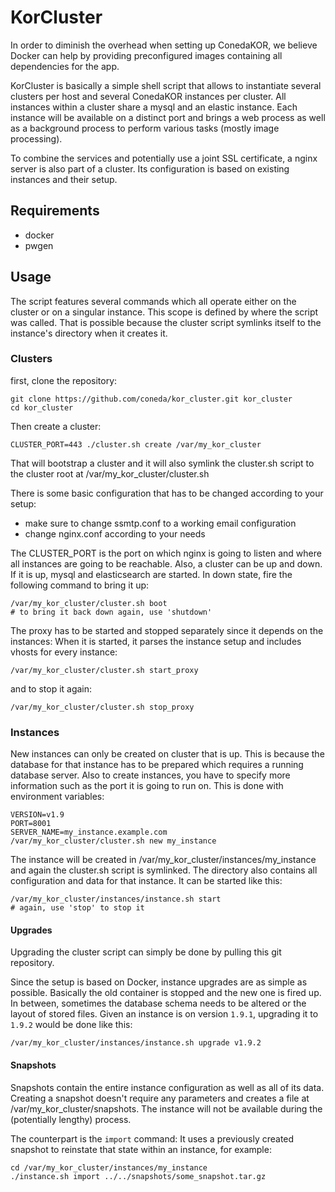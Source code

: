 # KorCluster

In order to diminish the overhead when setting up ConedaKOR, we believe Docker
can help by providing preconfigured images containing all dependencies for the
app.

KorCluster is basically a simple shell script that allows to instantiate several
clusters per host and several ConedaKOR instances per cluster. All instances
within a cluster share a mysql and an elastic instance. Each instance will be
available on a distinct port and brings a web process as well as a background
process to perform various tasks (mostly image processing).

To combine the services and potentially use a joint SSL certificate, a nginx
server is also part of a cluster. Its configuration is based on existing
instances and their setup.

## Requirements

* docker
* pwgen

## Usage

The script features several commands which all operate either on the cluster or
on a singular instance. This scope is defined by where the script was called.
That is possible because the cluster script symlinks itself to the instance's
directory when it creates it.

### Clusters

first, clone the repository:

    git clone https://github.com/coneda/kor_cluster.git kor_cluster
    cd kor_cluster

Then create a cluster:

    CLUSTER_PORT=443 ./cluster.sh create /var/my_kor_cluster

That will bootstrap a cluster and it will also symlink the cluster.sh script to
the cluster root at /var/my_kor_cluster/cluster.sh

There is some basic configuration that has to be changed according to your
setup:

* make sure to change ssmtp.conf to a working email configuration
* change nginx.conf according to your needs

The CLUSTER_PORT is the port on which nginx is going to listen and where all 
instances are going to be reachable. Also, a cluster can be up and down. If it
is up, mysql and elasticsearch are started. In down state, fire the following
command to bring it up:

    /var/my_kor_cluster/cluster.sh boot
    # to bring it back down again, use 'shutdown'

The proxy has to be started and stopped separately since it depends on the 
instances: When it is started, it parses the instance setup and includes vhosts
for every instance:

    /var/my_kor_cluster/cluster.sh start_proxy

and to stop it again:

    /var/my_kor_cluster/cluster.sh stop_proxy

### Instances

New instances can only be created on cluster that is up. This is because the
database for that instance has to be prepared which requires a running database
server. Also to create instances, you have to specify more information such as
the port it is going to run on. This is done with environment variables:

    VERSION=v1.9
    PORT=8001
    SERVER_NAME=my_instance.example.com
    /var/my_kor_cluster/cluster.sh new my_instance

The instance will be created in /var/my_kor_cluster/instances/my_instance and
again the cluster.sh script is symlinked. The directory also contains all
configuration and data for that instance. It can be started like this:

    /var/my_kor_cluster/instances/instance.sh start
    # again, use 'stop' to stop it


#### Upgrades

Upgrading the cluster script can simply be done by pulling this git repository.

Since the setup is based on Docker, instance upgrades are as simple as possible.
Basically the old container is stopped and the new one is fired up. In between,
sometimes the database schema needs to be altered or the layout of stored files.
Given an instance is on version `1.9.1`, upgrading it to `1.9.2` would be done like
this:

    /var/my_kor_cluster/instances/instance.sh upgrade v1.9.2

#### Snapshots

Snapshots contain the entire instance configuration as well as all of its data.
Creating a snapshot doesn't require any parameters and creates a file at
/var/my_kor_cluster/snapshots. The instance will not be available during the
(potentially lengthy) process.

The counterpart is the `import` command: It uses a previously created snapshot
to reinstate that state within an instance, for example: 

    cd /var/my_kor_cluster/instances/my_instance
    ./instance.sh import ../../snapshots/some_snapshot.tar.gz
